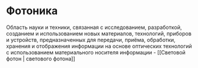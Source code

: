 # Фотоника
Область науки и техники, связанная с исследованием, разработкой, созданием и использованием новых материалов, технологий, приборов и устройств, предназначенных для передачи, приёма, обработки, хранения и отображения информации на основе оптических технологий с использованием материального носителя информации - [[Световой фотон | светового фотона]]